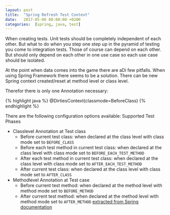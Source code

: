 ```yaml
---
layout: post
title:  "Spring Refresh Test Context"
date:   2017-05-06 00:00:00 +0200
categories:  [spring, java, test]
---
```


When creating tests. Unit tests should be completely independent of each other.
But what to do when you step one step up in the pyramid of testing you come to integration tests.
Those of course can depend on each other. But should only depend on each other in one use case so each use case should be isolated.

At the point when data comes into the game there are aDi few pitfalls. When using Spring Framework there seems to be a solution. There can be new Spring context created/reset at method level or class level. 

Therefor there is only one Annotation necessary:

{% highlight java %}
@DirtiesContext(classmode=BeforeClass)
{% endhighlight %}

There are the following configuration options available:
Supported Test Phases
- Classlevel Annotation at Test class
  - Before current test class: when declared at the class level with class mode set to `BEFORE_CLASS` 
  - Before each test method in current test class: when declared at the class level with class mode set to `BEFORE_EACH_TEST_METHOD`
  - After each test method in current test class: when declared at the class level with class mode set to `AFTER_EACH_TEST_METHOD`
  - After current test class: when declared at the class level with class mode set to `AFTER_CLASS`
- Methodlevel Annotation at Test case
  - Before current test method: when declared at the method level with method mode set to `BEFORE_METHOD`
  - After current test method: when declared at the method level with method mode set to `AFTER_METHOD`
[extracted from Spring documentation](http://docs.spring.io/spring/docs/current/javadoc-api/org/springframework/test/annotation/DirtiesContext.html)
